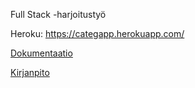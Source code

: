 Full Stack -harjoitustyö

Heroku: https://categapp.herokuapp.com/

[Dokumentaatio](https://github.com/hartzka/CategApp/blob/master/documentation/documentation.md) 

[Kirjanpito](https://github.com/hartzka/CategApp/blob/master/kirjanpito.md)
